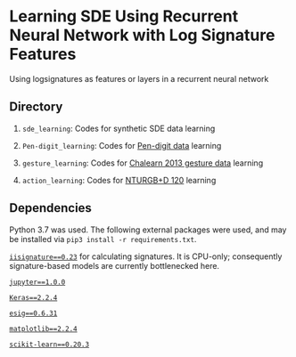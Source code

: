 # Learning SDE Using Recurrent Neural Network with Log Signature Features
Using logsignatures as features or layers in a recurrent neural network

## Directory
1. `sde_learning`: Codes for synthetic SDE data learning

2. `Pen-digit_learning`: Codes for [Pen-digit data](https://archive.ics.uci.edu/ml/machine-learning-databases/pendigits/) learning

3. `gesture_learning`: Codes for [Chalearn 2013 gesture data](http://sunai.uoc.edu/chalearn/) learning

4. `action_learning`: Codes for [NTURGB+D 120](https://github.com/shahroudy/NTURGB-D) learning

## Dependencies
Python 3.7 was used. The following external packages were used, and may be installed via `pip3 install -r requirements.txt`.

[`iisignature==0.23`](https://github.com/bottler/iisignature) for calculating signatures. It is CPU-only; consequently signature-based models are currently bottlenecked here.

[`jupyter==1.0.0`](https://jupyter.org/)

[`Keras==2.2.4`](https://github.com/keras-team/keras.git)

[`esig==0.6.31`](https://pypi.org/project/esig/0.6.31/)

[`matplotlib==2.2.4`](https://matplotlib.org/)

[`scikit-learn==0.20.3`](https://scikit-learn.org/)
